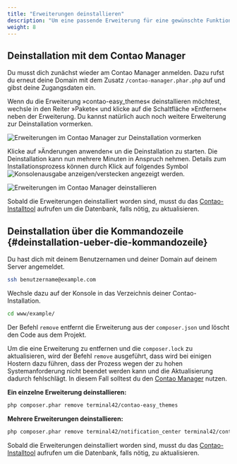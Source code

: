 ```yaml
---
title: "Erweiterungen deinstallieren"
description: "Um eine passende Erweiterung für eine gewünschte Funktion zu finden, hast du drei Möglichkeiten."
weight: 8
---
```



## Deinstallation mit dem Contao Manager

Du musst dich zunächst wieder am Contao Manager anmelden. Dazu rufst du erneut deine Domain mit dem Zusatz 
`/contao-manager.phar.php` auf und gibst deine Zugangsdaten ein.

Wenn du die Erweiterung »contao-easy_themes« deinstallieren möchtest, wechsle in den Reiter »Pakete« und klicke auf die 
Schaltfläche »Entfernen« neben der Erweiterung. Du kannst natürlich auch noch weitere Erweiterung zur Deinstallation 
vormerken.

![Erweiterungen im Contao Manager zur Deinstallation vormerken](/installation/images/de/erweiterungen-im-contao-manager-zur-deinstallation-vormerken.png)

Klicke auf »Änderungen anwenden« un die Deinstallation zu starten. Die Deinstallation kann nun mehrere Minuten in 
Anspruch nehmen. Details zum Installationsprozess können durch Klick auf folgendes Symbol 
![Konsolenausgabe anzeigen/verstecken](/icons/konsolenausgabe.png?classes=icon) angezeigt werden.

![Erweiterungen im Contao Manager deinstallieren](/installation/images/de/erweiterungen-im-contao-manager-deinstallieren.png)

Sobald die Erweiterungen deinstalliert worden sind, musst du das [Contao-Installtool](../contao-installtool/) 
aufrufen um die Datenbank, falls nötig, zu aktualisieren.


## Deinstallation über die Kommandozeile {#deinstallation-ueber-die-kommandozeile}

Du hast dich mit deinem Benutzernamen und deiner Domain auf deinem Server angemeldet.

```bash
ssh benutzername@example.com
```

Wechsle dazu auf der Konsole in das Verzeichnis deiner Contao-Installation.

```bash
cd www/example/
```

Der Befehl `remove` entfernt die Erweiterung aus der `composer.json` und löscht den Code aus dem Projekt.

Um die eine Erweiterung zu entfernen und die `composer.lock` zu aktualisieren, wird der Befehl `remove` ausgeführt, 
dass wird bei einigen Hostern dazu führen, dass der Prozess wegen der zu hohen Systemanforderung nicht beendet werden 
kann und die Aktualisierung dadurch fehlschlägt. In diesem Fall solltest du den 
[Contao Manager](#aktualisierung-mit-dem-contao-manager) nutzen.

**Ein einzelne Erweiterung deinstallieren:**

```bash
php composer.phar remove terminal42/contao-easy_themes
```

**Mehrere Erweiterungen deinstallieren:**

```bash
php composer.phar remove terminal42/notification_center terminal42/contao-leads
```

Sobald die Erweiterungen deinstalliert worden sind, musst du das [Contao-Installtool](../contao-installtool/) 
aufrufen um die Datenbank, falls nötig, zu aktualisieren.
